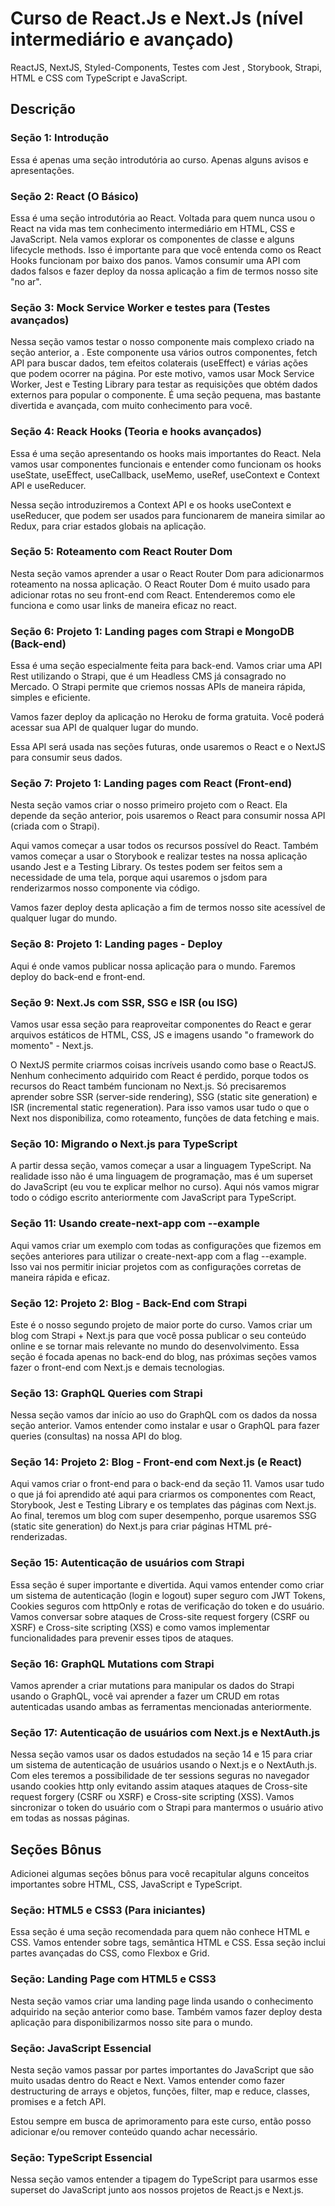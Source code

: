<h1>Curso de React.Js e Next.Js (nível intermediário e avançado)</h1>
<p> ReactJS, NextJS, Styled-Components, Testes com Jest , Storybook, Strapi, HTML e CSS com TypeScript e JavaScript.</p>

<h2>Descrição</h2>

<h3>Seção 1: Introdução</h3>

Essa é apenas uma seção introdutória ao curso. Apenas alguns avisos e apresentações.

<h3>Seção 2: React (O Básico)</h3>

Essa é uma seção introdutória ao React. Voltada para quem nunca usou o React na vida mas tem conhecimento intermediário em HTML, CSS e JavaScript. Nela vamos explorar os componentes de classe e alguns lifecycle methods. Isso é importante para que você entenda como os React Hooks funcionam por baixo dos panos. Vamos consumir uma API com dados falsos e fazer deploy da nossa aplicação a fim de termos nosso site "no ar".

<h3>Seção 3: Mock Service Worker e testes para  (Testes avançados)</h3>

Nessa seção vamos testar o nosso componente mais complexo criado na seção anterior, a <Home />. Este componente usa vários outros componentes, fetch API para buscar dados, tem efeitos colaterais (useEffect) e várias ações que podem ocorrer na página. Por este motivo, vamos usar Mock Service Worker, Jest e Testing Library para testar as requisições que obtém dados externos para popular o componente. É uma seção pequena, mas bastante divertida e avançada, com muito conhecimento para você.

<h3>Seção 4: Reack Hooks (Teoria e hooks avançados)</h3>

Essa é uma seção apresentando os hooks mais importantes do React. Nela vamos usar componentes funcionais e entender como funcionam os hooks useState, useEffect, useCallback, useMemo, useRef, useContext e Context API e useReducer.

Nessa seção introduziremos a Context API e os hooks useContext e useReducer, que podem ser usados para funcionarem de maneira similar ao Redux, para criar estados globais na aplicação.

<h3>Seção 5: Roteamento com React Router Dom</h3>

Nesta seção vamos aprender a usar o React Router Dom para adicionarmos roteamento na nossa aplicação. O React Router Dom é muito usado para adicionar rotas no seu front-end com React. Entenderemos como ele funciona e como usar links de maneira eficaz no react.

<h3>Seção 6: Projeto 1: Landing pages com Strapi e MongoDB (Back-end)</h3>

Essa é uma seção especialmente feita para back-end. Vamos criar uma API Rest utilizando o Strapi, que é um Headless CMS já consagrado no Mercado. O Strapi permite que criemos nossas APIs de maneira rápida, simples e eficiente.

Vamos fazer deploy da aplicação no Heroku de forma gratuita. Você poderá acessar sua API de qualquer lugar do mundo.

Essa API será usada nas seções futuras, onde usaremos o React e o NextJS para consumir seus dados.

<h3>Seção 7: Projeto 1: Landing pages com React (Front-end)</h3>

Nesta seção vamos criar o nosso primeiro projeto com o React. Ela depende da seção anterior, pois usaremos o React para consumir nossa API (criada com o Strapi).

Aqui vamos começar a usar todos os recursos possível do React. Também vamos começar a usar o Storybook e realizar testes na nossa aplicação usando Jest e a Testing Library. Os testes podem ser feitos sem a necessidade de uma tela, porque aqui usaremos o jsdom para renderizarmos nosso componente via código.

Vamos fazer deploy desta aplicação a fim de termos nosso site acessível de qualquer lugar do mundo.

<h3>Seção 8: Projeto 1: Landing pages - Deploy</h3>

Aqui é onde vamos publicar nossa aplicação para o mundo. Faremos deploy do back-end e front-end.

<h3>Seção 9: Next.Js com SSR, SSG e ISR (ou ISG)</h3>

Vamos usar essa seção para reaproveitar componentes do React e gerar arquivos estáticos de HTML, CSS, JS e imagens usando "o framework do momento" - Next.js.

O NextJS permite criarmos coisas incríveis usando como base o ReactJS. Nenhum conhecimento adquirido com React é perdido, porque todos os recursos do React também funcionam no Next.js. Só precisaremos aprender sobre SSR (server-side rendering), SSG (static site generation) e ISR (incremental static regeneration). Para isso vamos usar tudo o que o Next nos disponibiliza, como roteamento, funções de data fetching e mais.

<h3>Seção 10: Migrando o Next.js para TypeScript</h3>

A partir dessa seção, vamos começar a usar a linguagem TypeScript. Na realidade isso não é uma linguagem de programação, mas é um superset do JavaScript (eu vou te explicar melhor no curso). Aqui nós vamos migrar todo o código escrito anteriormente com JavaScript para TypeScript.

<h3>Seção 11: Usando create-next-app com --example</h3>

Aqui vamos criar um exemplo com todas as configurações que fizemos em seções anteriores para utilizar o create-next-app com a flag --example. Isso vai nos permitir iniciar projetos com as configurações corretas de maneira rápida e eficaz.

<h3>Seção 12: Projeto 2: Blog - Back-End com Strapi</h3>

Este é o nosso segundo projeto de maior porte do curso. Vamos criar um blog com Strapi + Next.js para que você possa publicar o seu conteúdo online e se tornar mais relevante no mundo do desenvolvimento. Essa seção é focada apenas no back-end do blog, nas próximas seções vamos fazer o front-end com Next.js e demais tecnologias.

<h3>Seção 13: GraphQL Queries com Strapi</h3>

Nessa seção vamos dar início ao uso do GraphQL com os dados da nossa seção anterior. Vamos entender como instalar e usar o GraphQL para fazer queries (consultas) na nossa API do blog.

<h3>Seção 14: Projeto 2: Blog - Front-end com Next.js (e React)</h3>

Aqui vamos criar o front-end para o back-end da seção 11. Vamos usar tudo o que já foi aprendido até aqui para criarmos os componentes com React, Storybook, Jest e Testing Library e os templates das páginas com Next.js. Ao final, teremos um blog com super desempenho, porque usaremos SSG (static site generation) do Next.js para criar páginas HTML pré-renderizadas.

<h3>Seção 15: Autenticação de usuários com Strapi</h3>

Essa seção é super importante e divertida. Aqui vamos entender como criar um sistema de autenticação (login e logout) super seguro com JWT Tokens, Cookies seguros com httpOnly e rotas de verificação do token e do usuário. Vamos conversar sobre  ataques de Cross-site request forgery (CSRF ou XSRF) e Cross-site scripting (XSS) e como vamos implementar funcionalidades para prevenir esses tipos de ataques.

<h3>Seção 16: GraphQL Mutations com Strapi</h3>

Vamos aprender a criar mutations para manipular os dados do Strapi usando o GraphQL, você vai aprender a fazer um CRUD em rotas autenticadas usando ambas as ferramentas mencionadas anteriormente.

<h3>Seção 17: Autenticação de usuários com Next.js e NextAuth.js</h3>

Nessa seção vamos usar os dados estudados na seção 14 e 15 para criar um sistema de autenticação de usuários usando o Next.js e o NextAuth.js. Com eles teremos a possibilidade de ter sessions seguras no navegador usando cookies http only evitando assim ataques ataques de Cross-site request forgery (CSRF ou XSRF) e Cross-site scripting (XSS). Vamos sincronizar o token do usuário com o Strapi para mantermos o usuário ativo em todas as nossas páginas.</p>



<h2>Seções Bônus</h2>

Adicionei algumas seções bônus para você recapitular alguns conceitos importantes sobre HTML, CSS, JavaScript e TypeScript.

<h3>Seção: HTML5 e CSS3 (Para iniciantes)</h3>

Essa seção é uma seção recomendada para quem não conhece HTML e CSS. Vamos entender sobre tags, semântica HTML e CSS. Essa seção inclui partes avançadas do CSS, como Flexbox e Grid.

<h3>Seção: Landing Page com HTML5 e CSS3</h3>

Nesta seção vamos criar uma landing page linda usando o conhecimento adquirido na seção anterior como base. Também vamos fazer deploy desta aplicação para disponibilizarmos nosso site para o mundo.

<h3>Seção: JavaScript Essencial</h3>

Nesta seção vamos passar por partes importantes do JavaScript que são muito usadas dentro do React e Next. Vamos entender como fazer destructuring de arrays e objetos, funções, filter, map e reduce, classes, promises e a fetch API.

Estou sempre em busca de aprimoramento para este curso, então posso adicionar e/ou remover conteúdo quando achar necessário.

<h3>Seção: TypeScript Essencial</h3>

Nessa seção vamos entender a tipagem do TypeScript para usarmos esse superset do JavaScript junto aos nossos projetos de React.js e Next.js.

